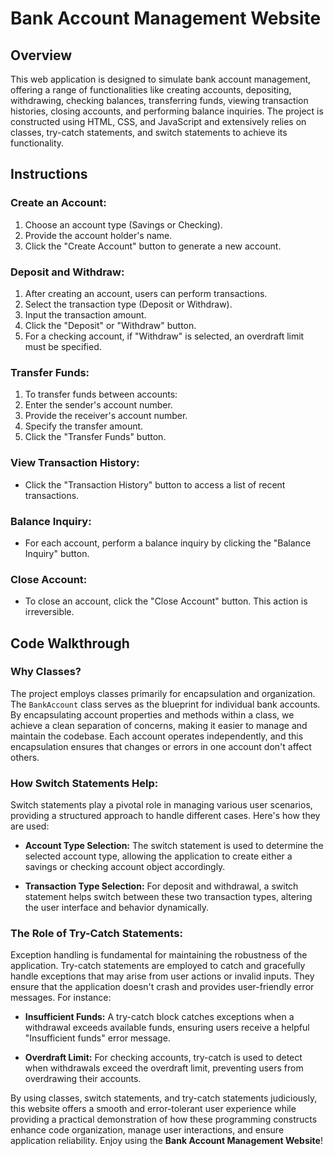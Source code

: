 # **Bank Account Management Website**

## **Overview**

This web application is designed to simulate bank account management, offering a range of functionalities like creating accounts, depositing, withdrawing, checking balances, transferring funds, viewing transaction histories, closing accounts, and performing balance inquiries. The project is constructed using HTML, CSS, and JavaScript and extensively relies on classes, try-catch statements, and switch statements to achieve its functionality.

## **Instructions**

### **Create an Account:**

1. Choose an account type (Savings or Checking).
2. Provide the account holder's name.
3. Click the "Create Account" button to generate a new account.

### **Deposit and Withdraw:**

1. After creating an account, users can perform transactions.
2. Select the transaction type (Deposit or Withdraw).
3. Input the transaction amount.
4. Click the "Deposit" or "Withdraw" button.
5. For a checking account, if "Withdraw" is selected, an overdraft limit must be specified.

### **Transfer Funds:**

1. To transfer funds between accounts:
2. Enter the sender's account number.
3. Provide the receiver's account number.
4. Specify the transfer amount.
5. Click the "Transfer Funds" button.

### **View Transaction History:**

- Click the "Transaction History" button to access a list of recent transactions.

### **Balance Inquiry:**

- For each account, perform a balance inquiry by clicking the "Balance Inquiry" button.

### **Close Account:**

- To close an account, click the "Close Account" button. This action is irreversible.

## **Code Walkthrough**

### **Why Classes?**

The project employs classes primarily for encapsulation and organization. The `BankAccount` class serves as the blueprint for individual bank accounts. By encapsulating account properties and methods within a class, we achieve a clean separation of concerns, making it easier to manage and maintain the codebase. Each account operates independently, and this encapsulation ensures that changes or errors in one account don't affect others.

### **How Switch Statements Help:**

Switch statements play a pivotal role in managing various user scenarios, providing a structured approach to handle different cases. Here's how they are used:

- **Account Type Selection:** The switch statement is used to determine the selected account type, allowing the application to create either a savings or checking account object accordingly.

- **Transaction Type Selection:** For deposit and withdrawal, a switch statement helps switch between these two transaction types, altering the user interface and behavior dynamically.

### **The Role of Try-Catch Statements:**

Exception handling is fundamental for maintaining the robustness of the application. Try-catch statements are employed to catch and gracefully handle exceptions that may arise from user actions or invalid inputs. They ensure that the application doesn't crash and provides user-friendly error messages. For instance:

- **Insufficient Funds:** A try-catch block catches exceptions when a withdrawal exceeds available funds, ensuring users receive a helpful "Insufficient funds" error message.

- **Overdraft Limit:** For checking accounts, try-catch is used to detect when withdrawals exceed the overdraft limit, preventing users from overdrawing their accounts.

By using classes, switch statements, and try-catch statements judiciously, this website offers a smooth and error-tolerant user experience while providing a practical demonstration of how these programming constructs enhance code organization, manage user interactions, and ensure application reliability. Enjoy using the **Bank Account Management Website**!
